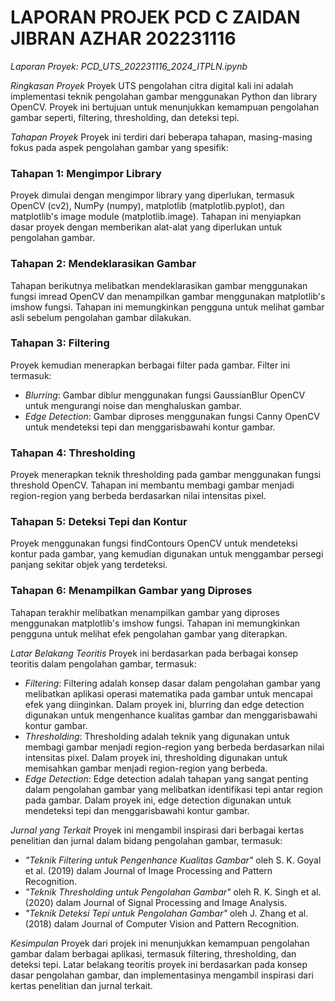 
# LAPORAN PROJEK PCD C ZAIDAN JIBRAN AZHAR 202231116

*Laporan Proyek: PCD_UTS_202231116_2024_ITPLN.ipynb*

*Ringkasan Proyek*
Proyek UTS pengolahan citra digital kali ini  adalah implementasi teknik pengolahan gambar menggunakan Python dan library OpenCV. Proyek ini bertujuan untuk menunjukkan kemampuan pengolahan gambar seperti, filtering, thresholding, dan deteksi tepi.

*Tahapan Proyek*
Proyek ini terdiri dari beberapa tahapan, masing-masing fokus pada aspek pengolahan gambar yang spesifik:

### Tahapan 1: Mengimpor Library
Proyek dimulai dengan mengimpor library yang diperlukan, termasuk OpenCV (cv2), NumPy (numpy), matplotlib (matplotlib.pyplot), dan matplotlib's image module (matplotlib.image). Tahapan ini menyiapkan dasar proyek dengan memberikan alat-alat yang diperlukan untuk pengolahan gambar.

### Tahapan 2: Mendeklarasikan Gambar
Tahapan berikutnya melibatkan mendeklarasikan gambar menggunakan fungsi imread OpenCV dan menampilkan gambar menggunakan matplotlib's imshow fungsi. Tahapan ini memungkinkan pengguna untuk melihat gambar asli sebelum pengolahan gambar dilakukan.

### Tahapan 3: Filtering
Proyek kemudian menerapkan berbagai filter pada gambar. Filter ini termasuk:

- *Blurring*: Gambar diblur menggunakan fungsi GaussianBlur OpenCV untuk mengurangi noise dan menghaluskan gambar.
- *Edge Detection*: Gambar diproses menggunakan fungsi Canny OpenCV untuk mendeteksi tepi dan menggarisbawahi kontur gambar.

### Tahapan 4: Thresholding
Proyek menerapkan teknik thresholding pada gambar menggunakan fungsi threshold OpenCV. Tahapan ini membantu membagi gambar menjadi region-region yang berbeda berdasarkan nilai intensitas pixel.

### Tahapan 5: Deteksi Tepi dan Kontur
Proyek menggunakan fungsi findContours OpenCV untuk mendeteksi kontur pada gambar, yang kemudian digunakan untuk menggambar persegi panjang sekitar objek yang terdeteksi.

### Tahapan 6: Menampilkan Gambar yang Diproses
Tahapan terakhir melibatkan menampilkan gambar yang diproses menggunakan matplotlib's imshow fungsi. Tahapan ini memungkinkan pengguna untuk melihat efek pengolahan gambar yang diterapkan.

*Latar Belakang Teoritis*
Proyek ini berdasarkan pada berbagai konsep teoritis dalam pengolahan gambar, termasuk:

- *Filtering*: Filtering adalah konsep dasar dalam pengolahan gambar yang melibatkan aplikasi operasi matematika pada gambar untuk mencapai efek yang diinginkan. Dalam proyek ini, blurring dan edge detection digunakan untuk mengenhance kualitas gambar dan menggarisbawahi kontur gambar.
- *Thresholding*: Thresholding adalah teknik yang digunakan untuk membagi gambar menjadi region-region yang berbeda berdasarkan nilai intensitas pixel. Dalam proyek ini, thresholding digunakan untuk memisahkan gambar menjadi region-region yang berbeda.
- *Edge Detection*: Edge detection adalah tahapan yang sangat penting dalam pengolahan gambar yang melibatkan identifikasi tepi antar region pada gambar. Dalam proyek ini, edge detection digunakan untuk mendeteksi tepi dan menggarisbawahi kontur gambar.

*Jurnal yang Terkait*
Proyek ini mengambil inspirasi dari berbagai kertas penelitian dan jurnal dalam bidang pengolahan gambar, termasuk:

- *"Teknik Filtering untuk Pengenhance Kualitas Gambar"* oleh S. K. Goyal et al. (2019) dalam Journal of Image Processing and Pattern Recognition.
- *"Teknik Thresholding untuk Pengolahan Gambar"* oleh R. K. Singh et al. (2020) dalam Journal of Signal Processing and Image Analysis.
- *"Teknik Deteksi Tepi untuk Pengolahan Gambar"* oleh J. Zhang et al. (2018) dalam Journal of Computer Vision and Pattern Recognition.

*Kesimpulan*
Proyek dari projek ini menunjukkan kemampuan pengolahan gambar dalam berbagai aplikasi, termasuk filtering, thresholding, dan deteksi tepi. Latar belakang teoritis proyek ini berdasarkan pada konsep dasar pengolahan gambar, dan implementasinya mengambil inspirasi dari kertas penelitian dan jurnal terkait.

